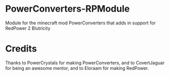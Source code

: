 PowerConverters-RPModule
========================

Module for the minecraft mod PowerConverters that adds in support for RedPower 2 Blutricity

Credits
========================

Thanks to PowerCrystals for making PowerConverters, and to CovertJaguar for being an awesome mentor, and to Eloraam for making RedPower.
